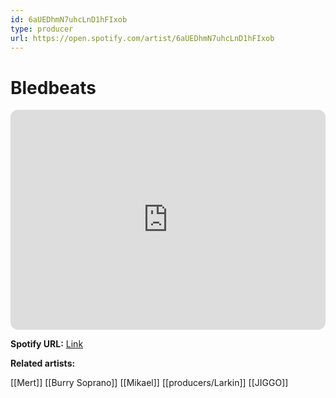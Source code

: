 ```yaml
---
id: 6aUEDhmN7uhcLnD1hFIxob
type: producer
url: https://open.spotify.com/artist/6aUEDhmN7uhcLnD1hFIxob
---
```

# Bledbeats

<iframe style="border-radius:12px" src="https://open.spotify.com/embed/artist/6aUEDhmN7uhcLnD1hFIxob" width="100%" height="352" frameBorder="0" allowfullscreen="" allow="autoplay; clipboard-write; encrypted-media; fullscreen; picture-in-picture" loading="lazy"></iframe>

**Spotify URL:** [Link](https://open.spotify.com/artist/6aUEDhmN7uhcLnD1hFIxob)

**Related artists:**

[[Mert]]
[[Burry Soprano]]
[[Mikael]]
[[producers/Larkin]]
[[JIGGO]]
